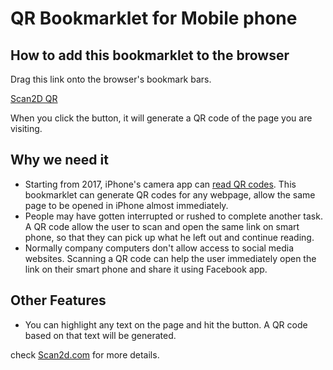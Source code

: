 #  QR Bookmarklet for Mobile phone




## How to add this bookmarklet to the browser

Drag this link onto the browser's bookmark bars.

<a class="" href="javascript:void((function()%7bvar%20sl;if(window.getSelection)%7bsl=%22%22+window.getSelection();%7delse%20if(document.selection)%7bsl=document.selection.createRange().text;%7ddata=encodeURIComponent(sl%7c%7clocation.href);var%20win=window.open(%22https://www.scan2d.com/tools/qr.htm?url=%22+data,%22_blank%22,%22width=550,height=625,resizable=yes,status=yes,replace=true%22);win.focus();setTimeout(function%20(){win.close();},20000);%7d)())">Scan2D QR</a>


When you click the button, it will generate a QR code of the page you are visiting.

## Why we need it

* Starting from 2017, iPhone's camera app can [read QR codes](http://www.iphonehacks.com/2017/09/how-to-scan-qr-codes-iphone-ipad-ios-11.html). This bookmarklet can generate QR codes for any webpage, allow the same page to be opened in iPhone almost immediately.
* People may have gotten interrupted or rushed to complete another task. A QR code allow the user to scan and open the same link on smart phone, so that they can pick up what he left out and continue reading.
* Normally company computers don't allow access to social media websites. Scanning a QR code can help the user immediately open the link on their smart phone and share it using Facebook app. 

## Other Features
* You can highlight any text on the page and hit the button. A QR code based on that text will be generated.

check [Scan2d.com](https://scan2d.com) for more details.


